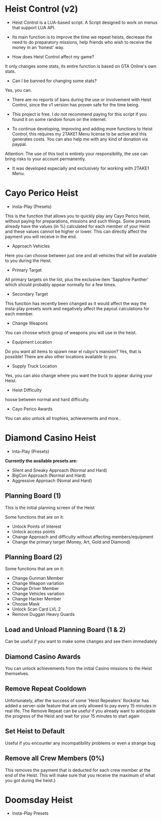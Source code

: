 # Heist Control (v2)

* Heist Control is a LUA-based script. A Script designed to work on menus that support LUA API.

* Its main function is to improve the time we repeat heists, decrease the need to do preparatory missions, help friends who wish to receive the money in an 'honest' way.

* How does Heist Control affect my game?

It only changes some stats, its entire function is based on GTA Online's own stats.

* Can I be banned for changing some stats?

Yes, you can.

* There are no reports of bans during the use or involvement with Heist Control, since the v1 version has proven safe for the time being.

* This project is free. I do not recommend paying for this script if you found it on some random forum on the internet.

* To continue developing, improving and adding more functions to Heist Control, this requires my 2TAKE1 Menu license to be active and this generates costs. 
You can also help me with any kind of donation via paypal.

Attention: The use of this tool is entirely your responsibility, the use can bring risks to your account permanently.

* It was developed especially and exclusively for working with 2TAKE1 Menu. 


# Cayo Perico Heist

* Insta-Play (Presets)

This is the function that allows you to quickly play any Cayo Perico heist, without paying for preparations, missions and such things. Some presets already have the values (in %) calculated for each member of your Heist and these values cannot be higher or lower. This can directly affect the payment you will receive in the end.

* Approach Vehicles

Here you can choose between just one and all vehicles that will be available to you during the Heist.

* Primary Target

All primary targets on the list, plus the exclusive item 'Sapphire Panther' which should probably appear normally for a few times.

* Secondary Target

This function has recently been changed as it would affect the way the insta-play presets work and negatively affect the payout calculations for each member.

* Change Weapons

You can choose which group of weapons you will use in the heist.

* Equipment Location

Do you want all items to spawn near el rubyo's mansion? Yes, that is possible! There are also other locations available to you.

* Supply Truck Location

Yes, you can also change where you want the truck to appear during your Heist.

* Heist Difficulty

hoose between normal and hard difficulty.

* Cayo Perico Awards

You can also unlock all trophies, achievements and more..


# Diamond Casino Heist

* Inta-Play (Presets)

**Currently the available presets are:**
* Silent and Sneaky Approach (Normal and Hard)
* BigCon Approach (Normal and Hard)
* Aggressive Approach (Nomal and Hard)

## Planning Board (1)

This is the initial planning screen of the Heist

Some functions that are on it:
* Unlock Points of Interest 
* Unlock access points
* Change Approach and difficulty without affecting members/equipment
* Change the primary target (Money, Art, Gold and Diamond)

## Planning Board (2)

Some functions that are on it:
* Change Gunman Member
* Change Weapon variation
* Change Driver Member
* Change Vehicles variation
* Change Hacker Member
* Choose Mask
* Unlock Scan Card LVL 2
* Remove Duggan Heavy Guards

## Load and Unload Planning Board (1 & 2)

Can be useful if you want to make some changes and see them immediately

## Diamond Casino Awards

You can unlock achievements from the initial Casino missions to the Heist themselves.

## Remove Repeat Cooldown

Unfortunately, after the success of some 'Heist Repeaters' Rockstar has added a server-side feature that are only allowed to pay every 15 minutes in real life.
The Remove Repeat can be useful if you already want to anticipate the progress of the Heist and wait for your 15 minutes to start again

## Set Heist to Default

Useful if you encounter any incompatibility problems or even a strange bug

## Remove all Crew Members (0%)

This removes the payment that is deducted for each crew member at the end of the Heist. This will make sure that you receive the maximum of what you got during the heist.}

# Doomsday Heist

* Insta-Play Presets
